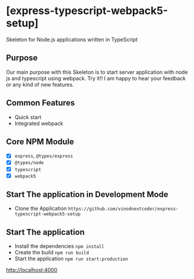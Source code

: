 
# [express-typescript-webpack5-setup]
Skeleton for Node.js applications written in TypeScript

## Purpose
Our main purpose with this Skeleton is to start server application with node js and typescript  using webpack.
Try it!! I am happy to hear your feedback or any kind of new features.

## Common Features
- Quick start
- Integrated webpack

## Core NPM Module
- [x] `express`, `@types/express`
- [x] `@types/node`
- [x] `typescript`
- [x] `webpack5`

## Start The application in Development Mode

- Clone the Application `https://github.com/vinodnextcoder/express-typescript-webpack5-setup`

## Start The application

- Install the dependencies `npm install`
- Create the build `npm run build`
- Start the application `npm run start:production`



[http://localhost:4000](http://localhost:4000)
